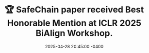 ---
title: 🏆 SafeChain paper received Best Honorable Mention at ICLR 2025 BiAlign Workshop. 
date: 2025-04-28 20:45:00 -0400
---